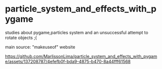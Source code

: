 # particle_system_and_effects_with_pygame

studies about pygame,particles system and an unsuccessful attempt to rotate objects ;(

main source: "makeuseof" website


https://github.com/MarlissonLima/particle_system_and_effects_with_pygame/assets/137208787/4efefb0f-bda9-4875-b470-8a44fff61568

